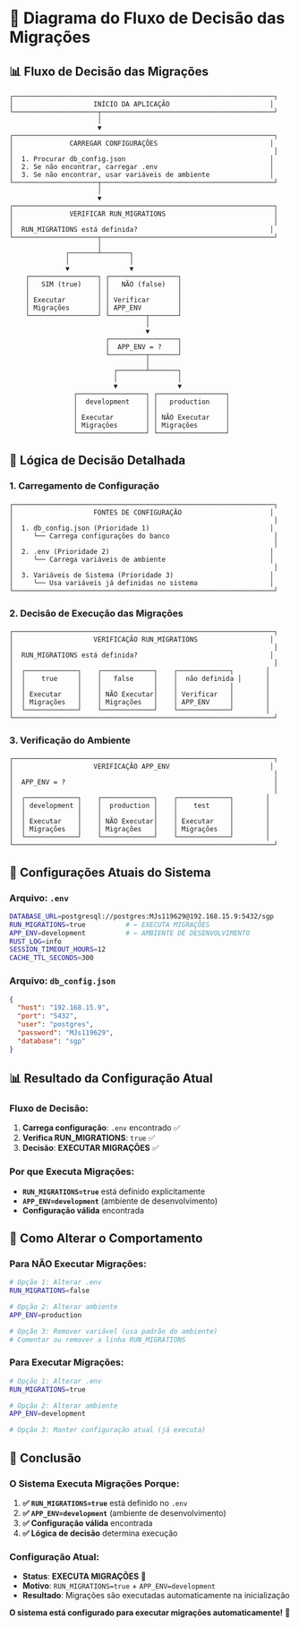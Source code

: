 # 🔄 Diagrama do Fluxo de Decisão das Migrações

## 📊 **Fluxo de Decisão das Migrações**

```
┌─────────────────────────────────────────────────────────────────┐
│                    INÍCIO DA APLICAÇÃO                         │
└─────────────────────┬───────────────────────────────────────────┘
                      │
                      ▼
┌─────────────────────────────────────────────────────────────────┐
│              CARREGAR CONFIGURAÇÕES                            │
│                                                                 │
│  1. Procurar db_config.json                                    │
│  2. Se não encontrar, carregar .env                            │
│  3. Se não encontrar, usar variáveis de ambiente               │
└─────────────────────┬───────────────────────────────────────────┘
                      │
                      ▼
┌─────────────────────────────────────────────────────────────────┐
│              VERIFICAR RUN_MIGRATIONS                           │
│                                                                 │
│  RUN_MIGRATIONS está definida?                                 │
└─────────────────────┬───────────────────────────────────────────┘
                      │
              ┌───────┴───────┐
              │               │
              ▼               ▼
    ┌─────────────────┐ ┌─────────────────┐
    │   SIM (true)    │ │   NÃO (false)   │
    │                 │ │                 │
    │ Executar        │ │ Verificar       │
    │ Migrações       │ │ APP_ENV         │
    └─────────────────┘ └─────────┬───────┘
                                  │
                                  ▼
                        ┌─────────────────┐
                        │  APP_ENV = ?    │
                        └─────────┬───────┘
                                  │
                          ┌───────┴───────┐
                          │               │
                          ▼               ▼
                ┌─────────────────┐ ┌─────────────────┐
                │  development    │ │   production    │
                │                 │ │                 │
                │ Executar        │ │ NÃO Executar    │
                │ Migrações       │ │ Migrações       │
                └─────────────────┘ └─────────────────┘
```

## 🎯 **Lógica de Decisão Detalhada**

### **1. Carregamento de Configuração**
```
┌─────────────────────────────────────────────────────────────────┐
│                    FONTES DE CONFIGURAÇÃO                      │
│                                                                 │
│  1. db_config.json (Prioridade 1)                              │
│     └── Carrega configurações do banco                          │
│                                                                 │
│  2. .env (Prioridade 2)                                        │
│     └── Carrega variáveis de ambiente                          │
│                                                                 │
│  3. Variáveis de Sistema (Prioridade 3)                        │
│     └── Usa variáveis já definidas no sistema                  │
└─────────────────────────────────────────────────────────────────┘
```

### **2. Decisão de Execução das Migrações**
```
┌─────────────────────────────────────────────────────────────────┐
│                    VERIFICAÇÃO RUN_MIGRATIONS                  │
│                                                                 │
│  RUN_MIGRATIONS está definida?                                 │
│                                                                 │
│  ┌─────────────┐    ┌─────────────┐    ┌─────────────┐        │
│  │    true     │    │   false     │    │  não definida │      │
│  │             │    │             │    │             │        │
│  │ Executar    │    │ NÃO Executar│    │ Verificar   │        │
│  │ Migrações   │    │ Migrações   │    │ APP_ENV     │        │
│  └─────────────┘    └─────────────┘    └─────────────┘        │
└─────────────────────────────────────────────────────────────────┘
```

### **3. Verificação do Ambiente**
```
┌─────────────────────────────────────────────────────────────────┐
│                    VERIFICAÇÃO APP_ENV                         │
│                                                                 │
│  APP_ENV = ?                                                    │
│                                                                 │
│  ┌─────────────┐    ┌─────────────┐    ┌─────────────┐        │
│  │ development │    │  production │    │    test     │        │
│  │             │    │             │    │             │        │
│  │ Executar    │    │ NÃO Executar│    │ Executar    │        │
│  │ Migrações   │    │ Migrações   │    │ Migrações   │        │
│  └─────────────┘    └─────────────┘    └─────────────┘        │
└─────────────────────────────────────────────────────────────────┘
```

## 🔧 **Configurações Atuais do Sistema**

### **Arquivo: `.env`**
```bash
DATABASE_URL=postgresql://postgres:MJs119629@192.168.15.9:5432/sgp
RUN_MIGRATIONS=true          # ← EXECUTA MIGRAÇÕES
APP_ENV=development          # ← AMBIENTE DE DESENVOLVIMENTO
RUST_LOG=info
SESSION_TIMEOUT_HOURS=12
CACHE_TTL_SECONDS=300
```

### **Arquivo: `db_config.json`**
```json
{
  "host": "192.168.15.9",
  "port": "5432",
  "user": "postgres",
  "password": "MJs119629",
  "database": "sgp"
}
```

## 📊 **Resultado da Configuração Atual**

### **Fluxo de Decisão:**
1. **Carrega configuração**: `.env` encontrado ✅
2. **Verifica RUN_MIGRATIONS**: `true` ✅
3. **Decisão**: **EXECUTAR MIGRAÇÕES** ✅

### **Por que Executa Migrações:**
- **`RUN_MIGRATIONS=true`** está definido explicitamente
- **`APP_ENV=development`** (ambiente de desenvolvimento)
- **Configuração válida** encontrada

## 🎯 **Como Alterar o Comportamento**

### **Para NÃO Executar Migrações:**
```bash
# Opção 1: Alterar .env
RUN_MIGRATIONS=false

# Opção 2: Alterar ambiente
APP_ENV=production

# Opção 3: Remover variável (usa padrão do ambiente)
# Comentar ou remover a linha RUN_MIGRATIONS
```

### **Para Executar Migrações:**
```bash
# Opção 1: Alterar .env
RUN_MIGRATIONS=true

# Opção 2: Alterar ambiente
APP_ENV=development

# Opção 3: Manter configuração atual (já executa)
```

## 🚀 **Conclusão**

### **O Sistema Executa Migrações Porque:**

1. **✅ `RUN_MIGRATIONS=true`** está definido no `.env`
2. **✅ `APP_ENV=development`** (ambiente de desenvolvimento)
3. **✅ Configuração válida** encontrada
4. **✅ Lógica de decisão** determina execução

### **Configuração Atual:**
- **Status**: **EXECUTA MIGRAÇÕES** 🚀
- **Motivo**: `RUN_MIGRATIONS=true` + `APP_ENV=development`
- **Resultado**: Migrações são executadas automaticamente na inicialização

**O sistema está configurado para executar migrações automaticamente!** 🎉


